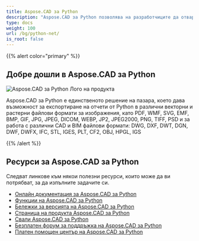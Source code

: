 ```yaml
---
title: Aspose.CAD за Python
description: "Aspose.CAD за Python позволява на разработчиците да отварят, четат и обработват AutoCAD DWG, DXF, DWT и други CAD и BIM файлови формати, като: DGN, DWF, DWFX, IFC, STL, IGES, PLT, CF2, OBJ, HPGL, IGS."
type: docs
weight: 100
url: /bg/python-net/
is_root: false
---
```


{{% alert color="primary" %}}

## **Добре дошли в Aspose.CAD за Python**

![Aspose.CAD за Python Лого на продукта](/cad/_assets/home_4.png)

Aspose.CAD за Python е единственото решение на пазара, което дава възможност за експортиране на отчети от Python в различни векторни и растерни файлови формати за изображения, като PDF, WMF, SVG, EMF, BMP, GIF, JPG, JPEG, DICOM, WEBP, JP2, JPEG2000, PNG, TIFF, PSD и за работа с различни CAD и BIM файлови формати: DWG, DXF, DWT, DGN, DWF, DWFX, IFC, STL, IGES, PLT, CF2, OBJ, HPGL, IGS

{{% /alert %}}

## **Ресурси за Aspose.CAD за Python**

Следват линкове към някои полезни ресурси, които може да ви потрябват, за да изпълните задачите си.

- [Онлайн документация за Aspose.CAD за Python](/bg/cad/python-net/)
- [Функции на Aspose.CAD за Python](/bg/cad/python-net/features-overview/)
- [Бележки за версията на Aspose.CAD за Python](https://releases.aspose.com/cad/python-net/release-notes/)
- [Страница на продукта Aspose.CAD за Python](https://products.aspose.com/cad/python-net/)
- [Свали Aspose.CAD за Python](https://downloads.aspose.com/cad/python-net)
- [Безплатен форум за поддръжка на Aspose.CAD за Python](https://forum.aspose.com/c/cad/19)
- [Платен помощен център на Aspose.CAD за Python](https://helpdesk.aspose.com/)
